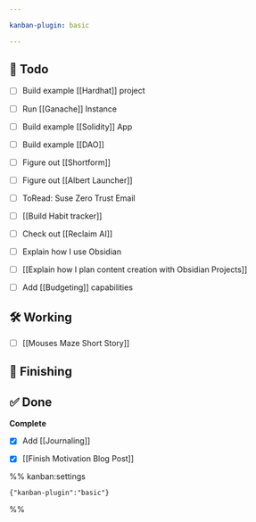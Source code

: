 ```yaml
---

kanban-plugin: basic

---
```


## 📝 Todo

- [ ] Build example [[Hardhat]] project
- [ ] Run [[Ganache]] Instance
- [ ] Build example [[Solidity]] App
- [ ] Build example [[DAO]]
- [ ] Figure out [[Shortform]]
- [ ] Figure out [[Albert Launcher]]
- [ ] ToRead: Suse Zero Trust Email
- [ ] [[Build Habit tracker]]
- [ ] Check out [[Reclaim AI]]
- [ ] Explain how I use Obsidian
- [ ] [[Explain how I plan content creation with Obsidian Projects]]
- [ ] Add [[Budgeting]] capabilities


## 🛠️  Working

- [ ] [[Mouses Maze Short Story]]


## 🧽 Finishing



## ✅ Done

**Complete**
- [x] Add [[Journaling]]
- [x] [[Finish Motivation Blog Post]]




%% kanban:settings
```
{"kanban-plugin":"basic"}
```
%%